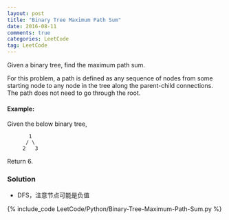 ```yaml
---
layout: post
title: "Binary Tree Maximum Path Sum"
date: 2016-08-11
comments: true
categories: LeetCode
tag: LeetCode
---
```


Given a binary tree, find the maximum path sum.

For this problem, a path is defined as any sequence of nodes from some starting node to any node in the tree along the parent-child connections. The path does not need to go through the root.

#### Example:
Given the below binary tree,

```
       1
      / \
     2   3
```
Return 6.

<!--more-->
### Solution
* DFS，注意节点可能是负值

{% include_code LeetCode/Python/Binary-Tree-Maximum-Path-Sum.py %}
